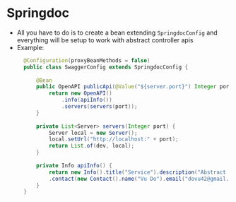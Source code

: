 # Springdoc

- All you have to do is to create a bean extending `SpringdocConfig` and everything will be setup to work with abstract controller apis
- Example:
  ```java
    @Configuration(proxyBeanMethods = false)
    public class SwaggerConfig extends SpringdocConfig {
        
        @Bean
        public OpenAPI publicApi(@Value("${server.port}") Integer port) {
            return new OpenAPI()
                .info(apiInfo())
                .servers(servers(port));
        }
        
        private List<Server> servers(Integer port) {
            Server local = new Server();
            local.setUrl("http://localhost:" + port);
            return List.of(dev, local);
        }
        
        private Info apiInfo() {
            return new Info().title("Service").description("Abstract APIs").version("1.0.0")
            .contact(new Contact().name("Vu Do").email("dovu42@gmail.com"));
        }
    }
  ```